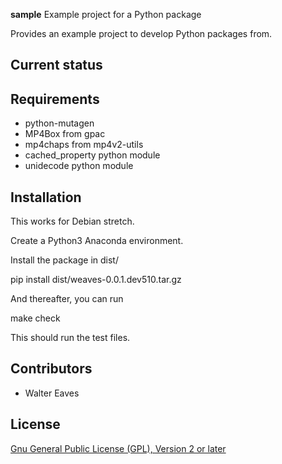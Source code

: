 **sample** Example project for a Python package

Provides an example project to develop Python packages from.

## Current status



## Requirements

 * python-mutagen
 * MP4Box from gpac
 * mp4chaps from mp4v2-utils
 * cached_property python module
 * unidecode python module
   

## Installation

This works for Debian stretch. 

Create a Python3 Anaconda environment.

Install the package in dist/

 pip install dist/weaves-0.0.1.dev510.tar.gz

And thereafter, you can run

 make check

This should run the test files.
    
## Contributors

 * Walter Eaves

## License

[Gnu General Public License (GPL), Version 2 or later](https://www.gnu.org/licenses/gpl-2.0.html#SEC1)
